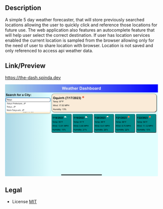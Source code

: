 ## Description

A simple 5 day weather forecaster, that will store previously searched locations allowing the user to quickly click and reference those locations for future use. The web application also features an autocomplete feature that will help user select the correct destination. If user has location services enabled the current location is sampled from the browser allowing only for the need of user to share location with browser. Location is not saved and only referenced to access api weather data.

## Link/Preview

https://the-dash.spinda.dev

<p align="center">
  <a href="https://shindekokoro.github.io/the-dash/"><img src="https://raw.githubusercontent.com/shindekokoro/the-dash/main/the-dash.jpg"></a>
</p>

## Legal

- License [MIT](LICENSE)
